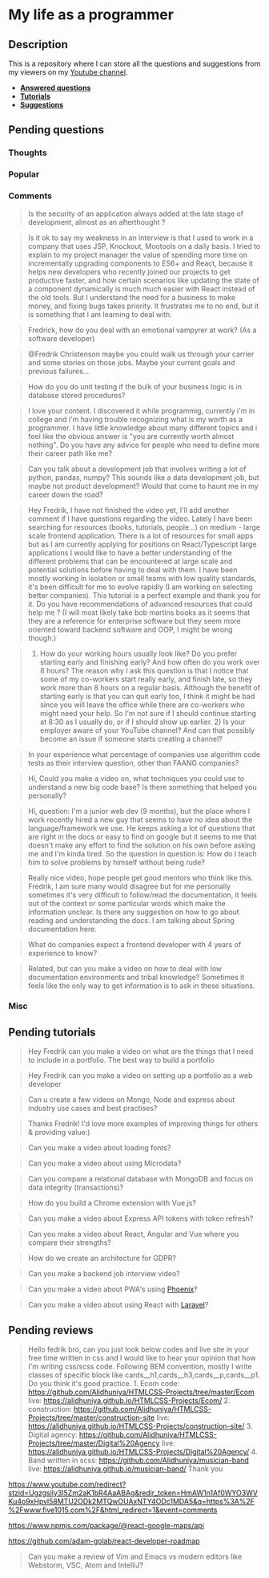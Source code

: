 # My life as a programmer

## Description

This is a repository where I can store all the 
questions and suggestions from my viewers on my [Youtube channel](https://www.youtube.com/user/Fidde12345).

* **[Answered questions](https://www.youtube.com/playlist?list=PLBAZWBMYeVYjXogYQDd1rwVI0c5YoioqU)**
* **[Tutorials](./tutorials.md)**
* **[Suggestions](./suggestions.md)**

## Pending questions

### Thoughts

### Popular

### Comments

> Is the security of an application always added at the late stage of development, almost as an afterthought ?

> Is it ok to say my weakness in an interview is that I used to work in a company that uses JSP, Knockout, Mootools on a daily basis. I tried to explain to my project manager the value of spending more time on incrementally upgrading components to ES6+ and React, because it helps new developers who recently joined our projects to get productive faster, and how certain scenarios like updating the state of a component dynamically is much much easier with React instead of the old tools. But I understand the need for a business to make money, and fixing bugs takes priority. It frustrates me to no end, but it is something that I am learning to deal with.

> Fredrick, how do you deal with an emotional vampyrer at work? (As a software developer)

> @Fredrik Christenson maybe you could walk us through your carrier and some stories on those jobs. Maybe your current goals and previous failures...

> How do you do unit testing if the bulk of your business logic is in database stored procedures?

> I love your content. I discovered it while programmig, currently i'm in college and i'm having trouble recognizing what is my worth as a programmer. I have little knowledge about many different topics and i feel like the obvious answer is "you are currently worth almost nothing". Do you have any advice for people who need to define more their career path like me?

> Can you talk about a development job that involves writing a lot of python, pandas, numpy? This sounds like a data development job, but maybe not product development? Would that come to haunt me in my career down the road?

> Hey Fredrik, I have not finished the video yet, I'll add another comment if I have questions regarding the video. Lately I have been searching for resources (books, tutorials, people...) on medium - large scale frontend application. There is a lot of resources for small apps but as I am currently applying for positions on React/Typescript large applications I would like to have a better understanding of the different problems that can be encountered at large scale and potential solutions before having to deal with them. I have been mostly working in isolation or small teams with low quality standards, it's been difficult for me to evolve rapidly (I am working on selecting better companies). This tutorial is a perfect example and thank you for it. Do you have recommendations of advanced resources that could help me ? (I will most likely take bob martins books as it seems that they are a reference for enterprise software but they seem more oriented toward backend software and OOP, I might be wrong though.)

> 1) How do your working hours usually look like? Do you prefer starting early and finishing early? And how often do you work over 8 hours? The reason why I ask this question is that I notice that some of my co-workers start really early, and finish late, so they work more than 8 hours on a regular basis. Although the benefit of starting early is that you can quit early too, I think it might be bad since you will leave the office while there are co-workers who might need your help. So I'm not sure if I should continue starting at 8:30 as I usually do, or if I should show up earlier. 2) Is your employer aware of your YouTube channel? And can that possibly become an issue if someone starts creating a channel?

> In your experience what percentage of companies use algorithm code tests as their interview question, other than FAANG companies?

> Hi, Could you make a video on, what techniques you could use to understand a new big code base? Is there something that helped you personally?

> Hi, question: I'm a junior web dev (9 months), but the place where I work recently hired a new guy that seems to have no idea about the language/framework we use. He keeps asking a lot of questions that are right in the docs or easy to find on google but it seems to me that doesn't make any effort to find the solution on his own before asking me and I'm kinda tired. So the question in question is: How do I teach him to solve problems by himself without being rude?

> Really nice video, hope people get good mentors who think like this. Fredrik, I am sure many would disagree but for me personally sometimes it's very difficult to follow/read the documentation,  it feels out of the context or some particular words  which make the information unclear. Is there any suggestion on how to go about reading and understanding the docs. I am talking about Spring documentation here.

> What do companies expect a frontend developer with 4 years of experience to know?

> Related, but can you make a video on how to deal with low documentation environments and tribal knowledge?  Sometimes it feels like the only way to get information is to ask in these situations.

### Misc

## Pending tutorials

> Hey Fredrik can you make a video on what are the things that I need to include in a portfolio. The best way to build a portfolio

> Hey Fredrik can you make a video on setting up a portfolio as a web developer

> Can u create a few videos on Mongo, Node and express about industry use cases and best practises?

> Thanks Fredrik! I'd love more examples of improving things for others & providing value:)

> Can you make a video about loading fonts?

> Can you make a video about using Microdata?

> Can you compare a relational database with MongoDB and focus on data integrity (transactions)?

> How do you build a Chrome extension with Vue.js?

> Can you make a video about Express API tokens with token refresh?

> Can you make a video about React, Angular and Vue where you compare their strengths?

> How do we create an architecture for GDPR?

> Can you make a backend job interview video?

> Can you make a video about PWA's using [Phoenix](http://phoenixframework.org)?

> Can you make a video about using React with [Laravel](https://laravel.com/)?

## Pending reviews

> Hello fedrik bro, can you just look below codes and live site in your free time written in css  and I would like to hear your opinion that how I'm writing css/scss code. Following BEM convention, mostly I write classes of specific block like cards__h1,cards__h3,cards__p,cards__p1. Do you think it's good practice. 1. Ecom code: https://github.com/Alidhuniya/HTMLCSS-Projects/tree/master/Ecom live: https://alidhuniya.github.io/HTMLCSS-Projects/Ecom/ 2. construction: https://github.com/Alidhuniya/HTMLCSS-Projects/tree/master/construction-site live:  https://alidhuniya.github.io/HTMLCSS-Projects/construction-site/ 3. Digital agency: https://github.com/Alidhuniya/HTMLCSS-Projects/tree/master/Digital%20Agency live:  https://alidhuniya.github.io/HTMLCSS-Projects/Digital%20Agency/ 4. Band written in scss:  https://github.com/Alidhuniya/musician-band live:  https://alidhuniya.github.io/musician-band/ Thank you

https://www.youtube.com/redirect?stzid=Ugzgsily3I5Zm2aK1bR4AaABAg&redir_token=HmAW1n1Af0WYO3WVKu4o9xHpvl58MTU2ODk2MTQwOUAxNTY4ODc1MDA5&q=https%3A%2F%2Fwww.five1015.com%2F&html_redirect=1&event=comments

https://www.npmjs.com/package/@react-google-maps/api

https://github.com/adam-golab/react-developer-roadmap

> Can you make a review of Vim and Emacs vs modern editors like Webstorm, VSC, Atom and IntelliJ?

